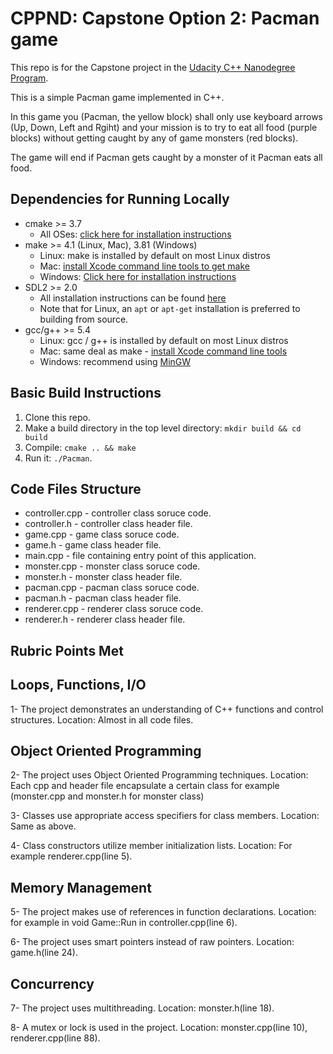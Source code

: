 # CPPND: Capstone Option 2: Pacman game

This repo is for the Capstone project in the [Udacity C++ Nanodegree Program](https://www.udacity.com/course/c-plus-plus-nanodegree--nd213).

This is a simple Pacman game implemented in C++.

In this game you (Pacman, the yellow block) shall only use keyboard arrows (Up, Down, Left and Rgiht) and your mission is to try to eat all food (purple blocks) without getting caught by any of game monsters (red blocks).

The game will end if Pacman gets caught by a monster of it Pacman eats all food.

## Dependencies for Running Locally
* cmake >= 3.7
  * All OSes: [click here for installation instructions](https://cmake.org/install/)
* make >= 4.1 (Linux, Mac), 3.81 (Windows)
  * Linux: make is installed by default on most Linux distros
  * Mac: [install Xcode command line tools to get make](https://developer.apple.com/xcode/features/)
  * Windows: [Click here for installation instructions](http://gnuwin32.sourceforge.net/packages/make.htm)
* SDL2 >= 2.0
  * All installation instructions can be found [here](https://wiki.libsdl.org/Installation)
  * Note that for Linux, an `apt` or `apt-get` installation is preferred to building from source.
* gcc/g++ >= 5.4
  * Linux: gcc / g++ is installed by default on most Linux distros
  * Mac: same deal as make - [install Xcode command line tools](https://developer.apple.com/xcode/features/)
  * Windows: recommend using [MinGW](http://www.mingw.org/)

## Basic Build Instructions

1. Clone this repo.
2. Make a build directory in the top level directory: `mkdir build && cd build`
3. Compile: `cmake .. && make`
4. Run it: `./Pacman`.

## Code Files Structure
* controller.cpp - controller class soruce code.
* controller.h - controller class header file.
* game.cpp - game class soruce code.
* game.h - game class header file.
* main.cpp - file containing entry point of this application.
* monster.cpp - monster class soruce code.
* monster.h - monster class header file.
* pacman.cpp - pacman class soruce code.
* pacman.h - pacman class header file.
* renderer.cpp - renderer class soruce code.
* renderer.h - renderer class header file.

## Rubric Points Met
## Loops, Functions, I/O
1- The project demonstrates an understanding of C++ functions and control structures. Location: Almost in all code files.
## Object Oriented Programming
2- The project uses Object Oriented Programming techniques. Location: Each cpp and header file encapsulate a certain class for example (monster.cpp and monster.h for monster class)

3- Classes use appropriate access specifiers for class members. Location: Same as above.

4- Class constructors utilize member initialization lists. Location: For example renderer.cpp(line 5).
## Memory Management
5- The project makes use of references in function declarations. Location: for example in void Game::Run in controller.cpp(line 6).

6- The project uses smart pointers instead of raw pointers. Location: game.h(line 24).
## Concurrency
7- The project uses multithreading. Location: monster.h(line 18).

8- A mutex or lock is used in the project. Location: monster.cpp(line 10), renderer.cpp(line 88).
